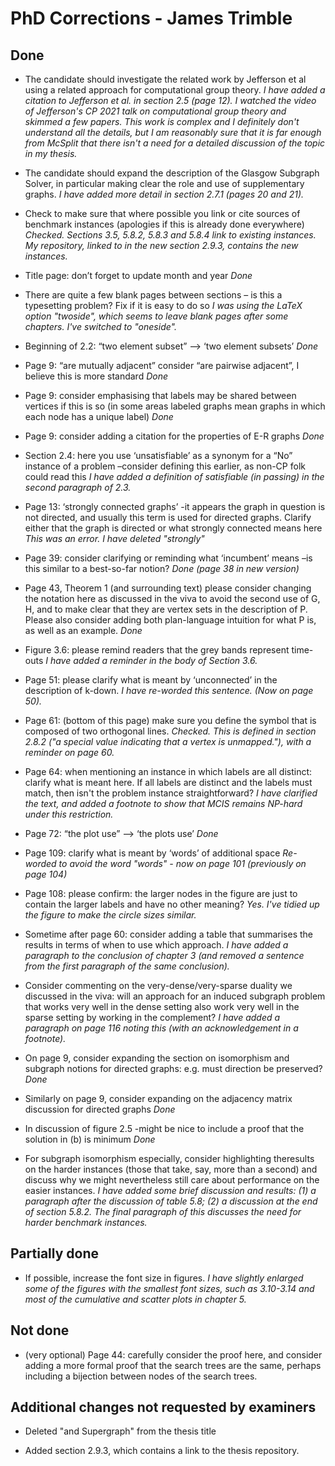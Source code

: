 # PhD Corrections - James Trimble

## Done

- The  candidate  should  investigate  the  related  work  by  Jefferson  et  al  using  a  related  approach  for computational group theory.  _I have added a citation to Jefferson et al. in section 2.5 (page 12). I watched the video of Jefferson's CP 2021 talk on computational group theory and skimmed a few papers. This work is complex and I definitely don't understand all the details, but I am reasonably sure that it is far enough from McSplit that there isn't a need for a detailed discussion of the topic in my thesis._

- The candidate should expand the description of the Glasgow Subgraph Solver, in particular making clear the role and use of supplementary graphs.  _I have added more detail in section 2.7.1 (pages 20 and 21)._

- Check to make sure that where possible you link or cite sources of benchmark instances (apologies if this is already done everywhere) _Checked. Sections 3.5, 5.8.2, 5.8.3 and 5.8.4 link to existing instances.  My repository, linked to in the new section 2.9.3, contains the new instances._

- Title page: don’t forget to update month and year _Done_

- There are quite a few blank pages between sections – is this a typesetting problem?  Fix if it is easy to do so
_I was using the LaTeX option "twoside", which seems to leave blank pages after some chapters. I've switched to "oneside"._

- Beginning of 2.2: “two element subset” --> ‘two element subsets’ _Done_

- Page 9: “are mutually adjacent” consider “are pairwise adjacent”, I believe this is more standard _Done_

- Page  9:  consider  emphasising  that  labels  may  be  shared  between  vertices  if  this  is  so  (in  some  areas labeled graphs mean graphs in which each node has a unique label) _Done_

- Page 9: consider adding a citation for the properties of E-R graphs _Done_

- Section 2.4: here you use ‘unsatisfiable’ as a synonym for a “No” instance of a problem –consider defining this earlier, as non-CP folk could read this
_I have added a definition of satisfiable (in passing) in the second paragraph of 2.3._

- Page 13:  ‘strongly connected graphs’ -it appears the graph in question is not directed, and usually this term  is  used  for  directed  graphs.    Clarify  either  that  the  graph  is  directed  or  what  strongly  connected means here
_This was an error. I have deleted "strongly"_

- Page 39: consider clarifying or reminding what ‘incumbent’ means –is this similar to a best-so-far notion? _Done (page 38 in new version)_

- Page 43, Theorem 1 (and surrounding text) please consider changing the notation here as discussed in the viva to avoid the second use of G, H, and to make clear that they are vertex sets in the description of P.  Please also consider adding both plan-language intuition for what P is, as well as an example.  _Done_

- Figure 3.6: please remind readers that the grey bands represent time-outs _I have added a reminder in the body of Section 3.6._

- Page 51: please clarify what is meant by ‘unconnected’ in the description of k-down. _I have re-worded this sentence. (Now on page 50)._

- Page 61: (bottom of this page) make sure you define the symbol that is composed of two orthogonal lines. 
_Checked. This is defined in section 2.8.2 ("a special value indicating that a vertex is unmapped."), with a reminder on page 60._

- Page 64:  when  mentioning  an  instance in  which labels  are  all distinct:  clarify  what  is  meant  here.    If  all labels are distinct and the labels must match, then isn't the problem instance straightforward?
_I have clarified the text, and added a footnote to show that MCIS remains NP-hard under this restriction._

- Page 72: “the plot use” --> ‘the plots use’ _Done_

- Page 109: clarify what is meant by ‘words’ of additional space _Re-worded to avoid the word "words" - now on page 101 (previously  on page 104)_

- Page 108:  please confirm: the larger nodes in the figure are just to contain the larger labels and have no other meaning?
_Yes. I've tidied up the figure to make the circle sizes similar._

- Sometime  after  page  60:  consider  adding  a  table  that  summarises  the  results  in  terms  of when  to  use which approach. 
_I have added a paragraph to the conclusion of chapter 3 (and removed a sentence from the first paragraph of the same conclusion)._

- Consider commenting on the very-dense/very-sparse duality we discussed in the viva: will an approach for  an  induced  subgraph  problem  that  works  very  well  in  the dense  setting  also  work  very  well  in  the sparse setting by working in the complement? _I have added a paragraph on page 116 noting this (with an acknowledgement in a footnote)._

- On page 9, consider expanding the section on isomorphism and subgraph notions for directed graphs: e.g. must direction be preserved? _Done_

- Similarly on page 9, consider expanding on the adjacency matrix discussion for directed graphs _Done_

- In discussion of figure 2.5 -might be nice to include a proof that the solution in (b) is minimum _Done_

- For subgraph isomorphism especially, consider highlighting theresults on the harder instances (those that take, say, more than a second) and discuss why we might nevertheless still care about performance on the easier instances.
_I have added some brief discussion and results: (1) a paragraph after the discussion of table 5.8; (2) a discussion at the end of section 5.8.2.  The final paragraph of this discusses the need for harder benchmark instances._

## Partially done

- If possible, increase the font size in figures.
_I have slightly enlarged some of the figures with the smallest font sizes, such as 3.10-3.14 and most of the cumulative and scatter plots in chapter 5._

## Not done

- (very optional) Page 44: carefully consider the proof here, and consider adding a more formal proof that the search trees are the same, perhaps including a bijection between nodes of the search trees.

## Additional changes not requested by examiners

- Deleted "and Supergraph" from the thesis title

- Added section 2.9.3, which contains a link to the thesis repository.

